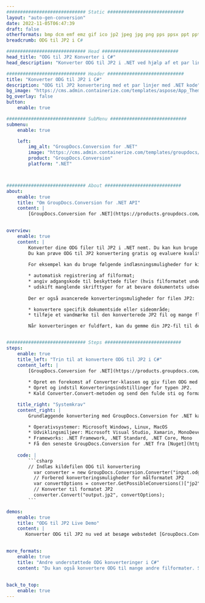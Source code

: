 ```yaml
---
############################# Static ############################
layout: "auto-gen-conversion"
date: 2022-11-05T06:47:39
draft: false
otherformats: bmp dcm emf emz gif ico jp2 jpeg jpg png pps ppsx ppt pptx psb psd svg svgz tga tif tiff webp wmf wmz
breadcrumb: ODG til JP2 i C#

############################# Head ############################
head_title: "ODG til JP2 Konverter i C#"
head_description: "Konverter ODG til JP2 i .NET ved hjælp af et par linjer kode. Brug GroupDocs Document Conversion API til at konvertere over 160 filformater."

############################# Header ############################
title: "Konverter ODG til JP2 i C#"
description: "ODG til JP2 konvertering med et par linjer med .NET kode"
bg_image: "https://cms.admin.containerize.com/templates/aspose/App_Themes/V3/images/bg/header1.png"
bg_overlay: false
button:
    enable: true

############################# SubMenu ############################
submenu:
    enable: true

    left:
        img_alt: "GroupDocs.Conversion for .NET"
        image: "https://cms.admin.containerize.com/templates/groupdocs/images/product-logos/90x90-noborder/groupdocs-conversion-net.png"
        product: "GroupDocs.Conversion"
        platform: ".NET"



############################# About ############################
about:
    enable: true
    title: "Om GroupDocs.Conversion for .NET API"
    content: |
        [GroupDocs.Conversion for .NET](https://products.groupdocs.com/conversion/net/) kan bruges til at konvertere Microsoft Word, Excel, PowerPoint, PDF, Visio og andre formater. GroupDocs.Conversion er en selvstændig API, der er velegnet til back-end og interne systemer, hvor høj ydeevne er påkrævet. Det afhænger ikke af nogen software som Microsoft eller Open Office.
    

overview:
    enable: true
    content: |
        Konverter dine ODG filer til JP2 i .NET nemt. Du kan kun bruge et par C# kodelinjer i enhver platform efter eget valg, såsom - Windows, Linux, macOS.
        Du kan prøve ODG til JP2 konvertering gratis og evaluere kvaliteten af ​​konverteringsresultaterne. Sammen med simple filkonverteringsscenarier kan du prøve mere avancerede muligheder for at indlæse kilden ODG fil og for at gemme output JP2 resultat. 
        
        For eksempel kan du bruge følgende indlæsningsmuligheder for kilden ODG:

        * automatisk registrering af filformat;
        * angiv adgangskode til beskyttede filer (hvis filformatet understøtter det);
        * udskift manglende skrifttyper for at bevare dokumentets udseende.
        
        Der er også avancerede konverteringsmuligheder for filen JP2:

        * konvertere specifik dokumentside eller sideområde;
        * tilføje et vandmærke til den konverterede JP2 fil og mange flere.

        Når konverteringen er fuldført, kan du gemme din JP2-fil til den lokale filsti eller ethvert tredjepartslager som FTP, Amazon S3, Google Drive, Dropbox osv. Bemærk venligst - for at konvertere ODG til {{ TO}} er der ikke behov for yderligere software installeret - som MS Office, Open Office, Adobe Acrobat Reader osv.


############################# Steps ############################
steps:
    enable: true
    title_left: "Trin til at konvertere ODG til JP2 i C#"
    content_left: |
        [GroupDocs.Conversion for .NET](https://products.groupdocs.com/conversion/net/) gør det nemt for udviklere at konvertere en ODG fil til JP2 med et par linjer kode.
        
        * Opret en forekomst af Converter-klassen og giv filen ODG med den fulde sti
        * Opret og indstil Konverteringsindstillinger for typen JP2.
        * Kald Converter.Convert-metoden og send den fulde sti og format (JP2) som en parameter

    title_right: "Systemkrav"
    content_right: |
        Grundlæggende konvertering med GroupDocs.Conversion for .NET kan udføres med nogle få enkle trin. Vores API'er understøttes på alle større platforme og operativsystemer. Før du udfører koden nedenfor, skal du sørge for, at du har følgende forudsætninger installeret på dit system.

        * Operativsystemer: Microsoft Windows, Linux, MacOS
        * Udviklingsmiljøer: Microsoft Visual Studio, Xamarin, MonoDevelop
        * Frameworks: .NET Framework, .NET Standard, .NET Core, Mono
        * Få den seneste GroupDocs.Conversion for .NET fra [Nuget](https://www.nuget.org/packages/groupdocs.conversion)
         
    code: |
        ```csharp    
        // Indlæs kildefilen ODG til konvertering
          var converter = new GroupDocs.Conversion.Converter("input.odg");
          // Forbered konverteringsmuligheder for målformatet JP2
          var convertOptions = converter.GetPossibleConversions()["jp2"].ConvertOptions;
          // Konverter til formatet JP2
          converter.Convert("output.jp2", convertOptions);
        ```

demos:
    enable: true
    title: "ODG til JP2 Live Demo"
    content: |
       Konverter ODG til JP2 nu ved at besøge webstedet [GroupDocs.Conversion App](https://products.groupdocs.app/conversion/family). Online demo har følgende fordele
          

more_formats:
    enable: true
    title: "Andre understøttede ODG konverteringer i C#"
    content: "Du kan også konvertere ODG til mange andre filformater. Se venligst listen nedenfor."
       
       
back_to_top:
    enable: true
---
```

